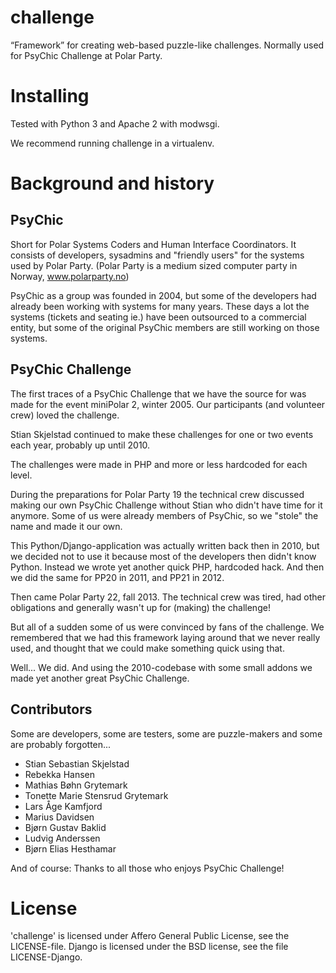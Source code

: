 # challenge

“Framework” for creating web-based puzzle-like challenges.
Normally used for PsyChic Challenge at Polar Party.


# Installing

Tested with Python 3 and Apache 2 with modwsgi.

We recommend running challenge in a virtualenv.


# Background and history

## PsyChic

Short for Polar Systems Coders and Human Interface Coordinators.
It consists of developers, sysadmins and "friendly users" for the systems used
by Polar Party.
(Polar Party is a medium sized computer party in Norway, www.polarparty.no)

PsyChic as a group was founded in 2004, but some of the developers had already
been working with systems for many years.
These days a lot the systems (tickets and seating ie.) have been outsourced to
a commercial entity, but some of the original PsyChic members are still working
on those systems.


## PsyChic Challenge

The first traces of a PsyChic Challenge that we have the source for was made
for the event miniPolar 2, winter 2005.
Our participants (and volunteer crew) loved the challenge.

Stian Skjelstad continued to make these challenges for one or two events each
year, probably up until 2010.

The challenges were made in PHP and more or less hardcoded for each level.

During the preparations for Polar Party 19 the technical crew discussed making
our own PsyChic Challenge without Stian who didn't have time for it anymore.
Some of us were already members of PsyChic, so we "stole" the name and made it
our own.

This Python/Django-application was actually written back then in 2010, but 
we decided not to use it because most of the developers then didn't know
Python. Instead we wrote yet another quick PHP, hardcoded hack.
And then we did the same for PP20 in 2011, and PP21 in 2012.

Then came Polar Party 22, fall 2013.
The technical crew was tired, had other obligations and generally wasn't up
for (making) the challenge!

But all of a sudden some of us were convinced by fans of the challenge.
We remembered that we had this framework laying around that we never really
used, and thought that we could make something quick using that.

Well... We did. And using the 2010-codebase with some small addons we made
yet another great PsyChic Challenge.


## Contributors

Some are developers, some are testers, some are puzzle-makers and some are
probably forgotten...

* Stian Sebastian Skjelstad
* Rebekka Hansen
* Mathias Bøhn Grytemark
* Tonette Marie Stensrud Grytemark
* Lars Åge Kamfjord
* Marius Davidsen
* Bjørn Gustav Baklid
* Ludvig Anderssen
* Bjørn Elias Hesthamar

And of course: Thanks to all those who enjoys PsyChic Challenge!

# License

'challenge' is licensed under Affero General Public License, see the LICENSE-file.
Django is licensed under the BSD license, see the file LICENSE-Django.

